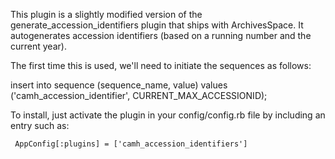 This plugin is a slightly modified version of the generate_accession_identifiers plugin that ships with ArchivesSpace.
It autogenerates accession identifiers (based on a running number and the current year).

The first time this is used, we'll need to initiate the sequences as follows:

insert into sequence (sequence_name, value) values ('camh_accession_identifier', CURRENT_MAX_ACCESSIONID);


To install, just activate the plugin in your config/config.rb file by
including an entry such as:

     AppConfig[:plugins] = ['camh_accession_identifiers']
